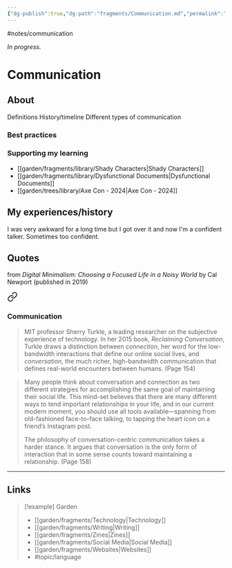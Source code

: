 ```yaml
---
{"dg-publish":true,"dg-path":"fragments/Communication.md","permalink":"/fragments/communication/","created":"2025-03-17T17:45:58.746-04:00","updated":"2025-06-25T22:11:47.856-04:00"}
---
```


#notes/communication

*In progress.*
# Communication 
## About
Definitions
History/timeline
Different types of communication
### Best practices
### Supporting my learning
- [[garden/fragments/library/Shady Characters\|Shady Characters]]
- [[garden/fragments/library/Dysfunctional Documents\|Dysfunctional Documents]]
- [[garden/trees/library/Axe Con - 2024\|Axe Con - 2024]]

## My experiences/history
I was very awkward for a long time but I got over it and now I'm a confident talker. Sometimes too confident.

## Quotes
from _Digital Minimalism: Choosing a Focused Life in a Noisy World_ by Cal Newport (published in 2019)

<div class="transclusion internal-embed is-loaded"><a class="markdown-embed-link" href="/fragments/library/digital-minimalism/#communication" aria-label="Open link"><svg xmlns="http://www.w3.org/2000/svg" width="24" height="24" viewBox="0 0 24 24" fill="none" stroke="currentColor" stroke-width="2" stroke-linecap="round" stroke-linejoin="round" class="svg-icon lucide-link"><path d="M10 13a5 5 0 0 0 7.54.54l3-3a5 5 0 0 0-7.07-7.07l-1.72 1.71"></path><path d="M14 11a5 5 0 0 0-7.54-.54l-3 3a5 5 0 0 0 7.07 7.07l1.71-1.71"></path></svg></a><div class="markdown-embed">



### Communication
>  MIT professor Sherry Turkle, a leading researcher on the subjective experience of technology. In her 2015 book, *Reclaiming Conversation*, Turkle draws a distinction between *connection*, her word for the low-bandwidth interactions that define our online social lives, and *conversation*, the much richer, high-bandwidth communication that defines real-world encounters between humans. (Page 154)

> Many people think about conversation and connection as two different strategies for accomplishing the same goal of maintaining their social life. This mind-set believes that there are many different ways to tend important relationships in your life, and in our current modern moment, you should use all tools available—spanning from old-fashioned face-to-face talking, to tapping the heart icon on a friend’s Instagram post.
> 
> The philosophy of conversation-centric communication takes a harder stance. It argues that conversation is the only form of interaction that in some sense counts toward maintaining a relationship. (Page 158)




</div></div>


---


## Links

> [!example] Garden
> - [[garden/fragments/Technology\|Technology]]
> - [[garden/fragments/Writing\|Writing]]
> - [[garden/fragments/Zines\|Zines]]
> - [[garden/fragments/Social Media\|Social Media]]
> - [[garden/fragments/Websites\|Websites]]
> - #topic/language

